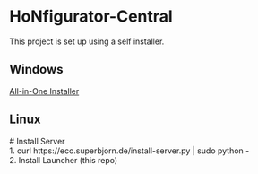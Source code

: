 # HoNfigurator-Central
This project is set up using a self installer.

## Windows
[All-in-One Installer](https://honfigurator.app/honfigurator-manager-installer.bat)

## Linux
<installer here>
# Install Server <br>
1. curl https://eco.superbjorn.de/install-server.py | sudo python -<br>
2. Install Launcher (this repo)
